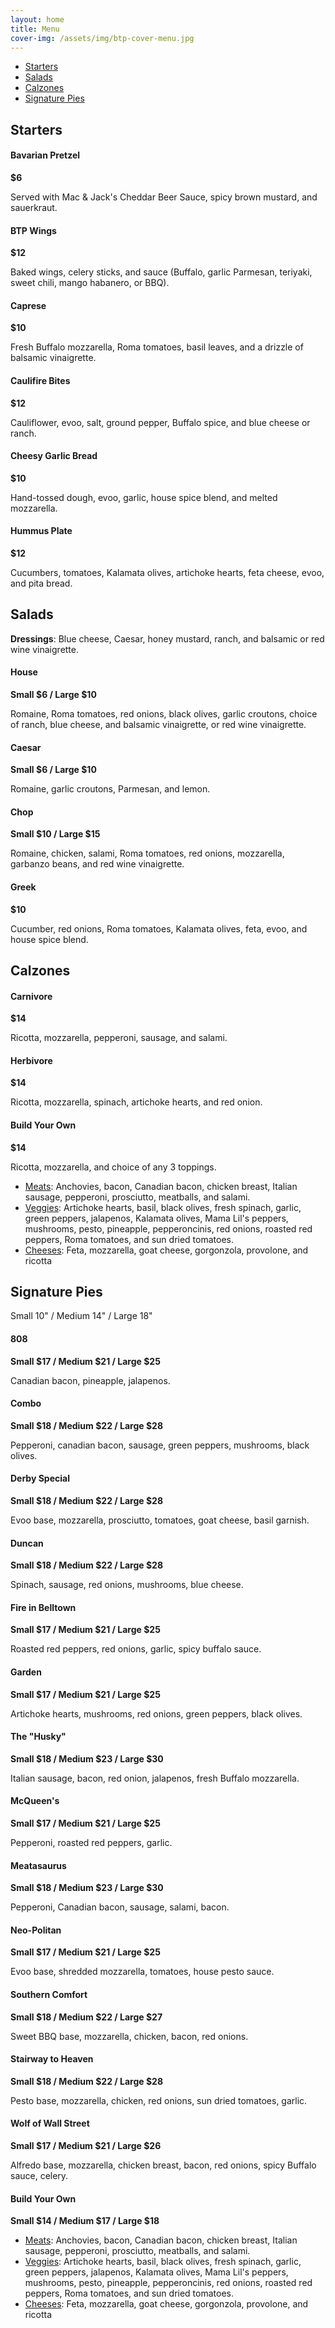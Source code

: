 ```yaml
---
layout: home
title: Menu
cover-img: /assets/img/btp-cover-menu.jpg
---
```


<ul class="nav justify-content-center">
  <li class="nav-item"><a class="nav-link" href="#starters">Starters</a></li>
  <li class="nav-item"><a class="nav-link" href="#salads">Salads</a></li>
  <li class="nav-item"><a class="nav-link" href="#calzones">Calzones</a></li>
  <li class="nav-item"><a class="nav-link" href="#signature-pies">Signature Pies</a></li>
</ul>

## Starters

<h4 class="d-inline-block">Bavarian Pretzel</h4><div class="float-md-right mt-md-3"><b>$6</b></div>
<p class="mt-0">Served with Mac &amp; Jack's Cheddar Beer Sauce, spicy brown mustard, and sauerkraut.</p>

<h4 class="d-inline-block">BTP Wings</h4><div class="float-md-right mt-md-3"><b>$12</b></div>
<p class="mt-0">Baked wings, celery sticks, and sauce (Buffalo, garlic Parmesan, teriyaki, sweet chili, mango habanero, or BBQ).</p>

<h4 class="d-inline-block">Caprese</h4><div class="float-md-right mt-md-3"><b>$10</b></div>
<p class="mt-0">Fresh Buffalo mozzarella, Roma tomatoes, basil leaves, and a drizzle of balsamic vinaigrette.</p>

<h4 class="d-inline-block">Caulifire Bites</h4><div class="float-md-right mt-md-3"><b>$12</b></div>
<p class="mt-0">Cauliflower, evoo, salt, ground pepper, Buffalo spice, and blue cheese or ranch.</p>

<h4 class="d-inline-block">Cheesy Garlic Bread</h4><div class="float-md-right mt-md-3"><b>$10</b></div>
<p class="mt-0">Hand-tossed dough, evoo, garlic, house spice blend, and melted mozzarella.</p>

<h4 class="d-inline-block">Hummus Plate</h4><div class="float-md-right mt-md-3"><b>$12</b></div>
<p class="mt-0">Cucumbers, tomatoes, Kalamata olives, artichoke hearts, feta cheese, evoo, and pita bread.</p>

## Salads

<b>Dressings</b>: Blue cheese, Caesar, honey mustard, ranch, and balsamic or red wine vinaigrette.

<h4 class="d-inline-block">House</h4><div class="float-md-right mt-md-3"><b>Small $6 / Large $10</b></div>
<p class="mt-0">Romaine, Roma tomatoes, red onions, black olives, garlic croutons, choice of ranch, blue cheese, and balsamic vinaigrette, or red wine vinaigrette.</p>

<h4 class="d-inline-block">Caesar</h4><div class="float-md-right mt-md-3"><b>Small $6 / Large $10</b></div>
<p class="mt-0">Romaine, garlic croutons, Parmesan, and lemon.</p>

<h4 class="d-inline-block">Chop</h4><div class="float-md-right mt-md-3"><b>Small $10 / Large $15</b></div>
<p class="mt-0">Romaine, chicken, salami, Roma tomatoes, red onions, mozzarella, garbanzo beans, and red wine vinaigrette.</p>

<h4 class="d-inline-block">Greek</h4><div class="float-md-right mt-md-3"><b>$10</b></div>
<p class="mt-0">Cucumber, red onions, Roma tomatoes, Kalamata olives, feta, evoo, and house spice blend.</p>

## Calzones

<h4 class="d-inline-block">Carnivore</h4><div class="float-md-right mt-md-3"><b>$14</b></div>
<p class="mt-0">Ricotta, mozzarella, pepperoni, sausage, and salami.</p>

<h4 class="d-inline-block">Herbivore</h4><div class="float-md-right mt-md-3"><b>$14</b></div>
<p class="mt-0">Ricotta, mozzarella, spinach, artichoke hearts, and red onion.</p>

<h4 class="d-inline-block">Build Your Own</h4><div class="float-md-right mt-md-3"><b>$14</b></div>
<p class="mt-0 mb-2">Ricotta, mozzarella, and choice of any 3 toppings.</p>
<ul>
  <li class="mb-1"><u>Meats</u>: Anchovies, bacon, Canadian bacon, chicken breast, Italian sausage, pepperoni, prosciutto, meatballs, and salami.</li>
  <li class="mb-1"><u>Veggies</u>: Artichoke hearts, basil, black olives, fresh spinach, garlic, green peppers, jalapenos, Kalamata olives, Mama Lil's peppers, mushrooms, pesto, pineapple, pepperoncinis, red onions, roasted red peppers, Roma tomatoes, and sun dried tomatoes.</li>
  <li><u>Cheeses</u>: Feta, mozzarella, goat cheese, gorgonzola, provolone, and ricotta</li>
</ul>

## Signature Pies

Small 10" / Medium 14" / Large 18"

<h4 class="d-inline-block">808</h4><div class="float-md-right mt-md-3"><b>Small $17 / Medium $21 / Large $25</b></div>
<p class="mt-0">Canadian bacon, pineapple, jalapenos.</p>

<h4 class="d-inline-block">Combo</h4><div class="float-md-right mt-md-3"><b>Small $18 / Medium $22 / Large $28</b></div>
<p class="mt-0">Pepperoni, canadian bacon, sausage, green peppers, mushrooms, black olives.</p>

<h4 class="d-inline-block">Derby Special</h4><div class="float-md-right mt-md-3"><b>Small $18 / Medium $22 / Large $28</b></div>
<p class="mt-0">Evoo base, mozzarella, prosciutto, tomatoes, goat cheese, basil garnish.</p>

<h4 class="d-inline-block">Duncan</h4><div class="float-md-right mt-md-3"><b>Small $18 / Medium $22 / Large $28</b></div>
<p class="mt-0">Spinach, sausage, red onions, mushrooms, blue cheese.</p>

<h4 class="d-inline-block">Fire in Belltown</h4><div class="float-md-right mt-md-3"><b>Small $17 / Medium $21 / Large $25</b></div>
<p class="mt-0">Roasted red peppers, red onions, garlic, spicy buffalo sauce.</p>

<h4 class="d-inline-block">Garden</h4><div class="float-md-right mt-md-3"><b>Small $17 / Medium $21 / Large $25</b></div>
<p class="mt-0">Artichoke hearts, mushrooms, red onions, green peppers, black olives.</p>

<h4 class="d-inline-block">The &quot;Husky&quot;</h4><div class="float-md-right mt-md-3"><b>Small $18 / Medium $23 / Large $30</b></div>
<p class="mt-0">Italian sausage, bacon, red onion, jalapenos, fresh Buffalo mozzarella.</p>

<h4 class="d-inline-block">McQueen's</h4><div class="float-md-right mt-md-3"><b>Small $17 / Medium $21 / Large $25</b></div>
<p class="mt-0">Pepperoni, roasted red peppers, garlic.</p>

<h4 class="d-inline-block">Meatasaurus</h4><div class="float-md-right mt-md-3"><b>Small $18 / Medium $23 / Large $30</b></div>
<p class="mt-0">Pepperoni, Canadian bacon, sausage, salami, bacon.</p>

<h4 class="d-inline-block">Neo-Politan</h4><div class="float-md-right mt-md-3"><b>Small $17 / Medium $21 / Large $25</b></div>
<p class="mt-0">Evoo base, shredded mozzarella, tomatoes, house pesto sauce.</p>

<h4 class="d-inline-block">Southern Comfort</h4><div class="float-md-right mt-md-3"><b>Small $18 / Medium $22 / Large $27</b></div>
<p class="mt-0">Sweet BBQ base, mozzarella, chicken, bacon, red onions.</p>

<h4 class="d-inline-block">Stairway to Heaven</h4><div class="float-md-right mt-md-3"><b>Small $18 / Medium $22 / Large $28</b></div>
<p class="mt-0">Pesto base, mozzarella, chicken, red onions, sun dried tomatoes, garlic.</p>

<h4 class="d-inline-block">Wolf of Wall Street</h4><div class="float-md-right mt-md-3"><b>Small $17 / Medium $21 / Large $26</b></div>
<p class="mt-0">Alfredo base, mozzarella, chicken breast, bacon, red onions, spicy Buffalo sauce, celery.</p>

<h4 class="d-inline-block">Build Your Own</h4><div class="float-md-right mt-md-3"><b>Small $14 / Medium $17 / Large $18</b></div>
<ul>
  <li class="mb-1"><u>Meats</u>: Anchovies, bacon, Canadian bacon, chicken breast, Italian sausage, pepperoni, prosciutto, meatballs, and salami.</li>
  <li class="mb-1"><u>Veggies</u>: Artichoke hearts, basil, black olives, fresh spinach, garlic, green peppers, jalapenos, Kalamata olives, Mama Lil's peppers, mushrooms, pesto, pineapple, pepperoncinis, red onions, roasted red peppers, Roma tomatoes, and sun dried tomatoes.</li>
  <li><u>Cheeses</u>: Feta, mozzarella, goat cheese, gorgonzola, provolone, and ricotta</li>
</ul>
